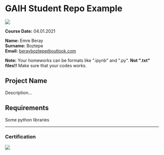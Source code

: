 # GAIH Student Repo Example
![](img/logo.png)

**Course Date:** 04.01.2021

**Name:** Emre Beray  
**Surname:** Boztepe  
**Email:** berayboztepe@outlook.com  

**Note:** Your homeworks can be formats like ".ipynb" and ".py". **Not ".txt" files!!** Make sure that your codes works.  

## Project Name
Description...

## Requirements
Some python libraries

---

### Certification
![](img/certificate_ex.png)

